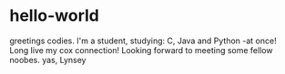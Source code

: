 # hello-world
greetings codies. I'm a student, studying: C, Java and Python -at once! Long live my cox connection! 
Looking forward to meeting some fellow noobes.
yas,
Lynsey  

